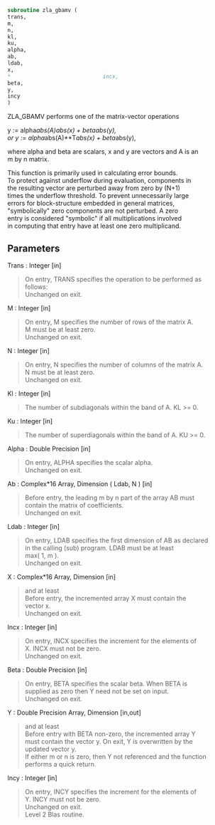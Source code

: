 ```fortran  
subroutine zla_gbamv (  
trans,  
m,  
n,  
kl,  
ku,  
alpha,  
ab,  
ldab,  
x,  
*                             incx,  
beta,  
y,  
incy  
)  
```  
  
ZLA_GBAMV  performs one of the matrix-vector operations  
  
y := alpha*abs(A)*abs(x) + beta*abs(y),  
or   y := alpha*abs(A)**T*abs(x) + beta*abs(y),  
  
where alpha and beta are scalars, x and y are vectors and A is an  
m by n matrix.  
  
This function is primarily used in calculating error bounds.  
To protect against underflow during evaluation, components in  
the resulting vector are perturbed away from zero by (N+1)  
times the underflow threshold.  To prevent unnecessarily large  
errors for block-structure embedded in general matrices,  
"symbolically" zero components are not perturbed.  A zero  
entry is considered "symbolic" if all multiplications involved  
in computing that entry have at least one zero multiplicand.  
  
## Parameters  
Trans : Integer [in]  
> On entry, TRANS specifies the operation to be performed as  
> follows:  
> Unchanged on exit.  
  
M : Integer [in]  
> On entry, M specifies the number of rows of the matrix A.  
> M must be at least zero.  
> Unchanged on exit.  
  
N : Integer [in]  
> On entry, N specifies the number of columns of the matrix A.  
> N must be at least zero.  
> Unchanged on exit.  
  
Kl : Integer [in]  
> The number of subdiagonals within the band of A.  KL >= 0.  
  
Ku : Integer [in]  
> The number of superdiagonals within the band of A.  KU >= 0.  
  
Alpha : Double Precision [in]  
> On entry, ALPHA specifies the scalar alpha.  
> Unchanged on exit.  
  
Ab : Complex*16 Array, Dimension ( Ldab, N ) [in]  
> Before entry, the leading m by n part of the array AB must  
> contain the matrix of coefficients.  
> Unchanged on exit.  
  
Ldab : Integer [in]  
> On entry, LDAB specifies the first dimension of AB as declared  
> in the calling (sub) program. LDAB must be at least  
> max( 1, m ).  
> Unchanged on exit.  
  
X : Complex*16 Array, Dimension [in]  
> and at least  
> Before entry, the incremented array X must contain the  
> vector x.  
> Unchanged on exit.  
  
Incx : Integer [in]  
> On entry, INCX specifies the increment for the elements of  
> X. INCX must not be zero.  
> Unchanged on exit.  
  
Beta : Double Precision [in]  
> On entry, BETA specifies the scalar beta. When BETA is  
> supplied as zero then Y need not be set on input.  
> Unchanged on exit.  
  
Y : Double Precision Array, Dimension [in,out]  
> and at least  
> Before entry with BETA non-zero, the incremented array Y  
> must contain the vector y. On exit, Y is overwritten by the  
> updated vector y.  
> If either m or n is zero, then Y not referenced and the function  
> performs a quick return.  
  
Incy : Integer [in]  
> On entry, INCY specifies the increment for the elements of  
> Y. INCY must not be zero.  
> Unchanged on exit.  
> Level 2 Blas routine.  
  
